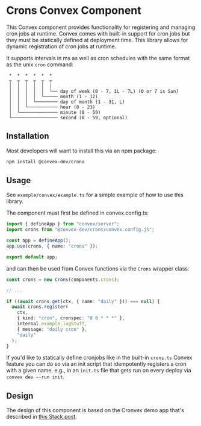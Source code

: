 # Crons Convex Component

This Convex component provides functionality for registering and managing cron
jobs at runtime. Convex comes with built-in support for cron jobs but they must
be statically defined at deployment time. This library allows for dynamic
registration of cron jobs at runtime.

It supports intervals in ms as well as cron schedules with the same format as
the unix `cron` command:

```
 *  *  *  *  *  *
 ┬  ┬  ┬  ┬  ┬  ┬
 │  │  │  │  │  |
 │  │  │  │  │  └── day of week (0 - 7, 1L - 7L) (0 or 7 is Sun)
 │  │  │  │  └───── month (1 - 12)
 │  │  │  └──────── day of month (1 - 31, L)
 │  │  └─────────── hour (0 - 23)
 │  └────────────── minute (0 - 59)
 └───────────────── second (0 - 59, optional)
```

## Installation

Most developers will want to install this via an npm package:

```bash
npm install @convex-dev/crons
```

## Usage

See `example/convex/example.ts` for a simple example of how to use this library.

The component must first be defined in convex.config.ts:

```typescript
import { defineApp } from "convex/server";
import crons from "@convex-dev/crons/convex.config.js";

const app = defineApp();
app.use(crons, { name: "crons" });

export default app;
```

and can then be used from Convex functions via the `Crons` wrapper class:

```typescript
const crons = new Crons(components.crons);

// ...

if ((await crons.get(ctx, { name: "daily" })) === null) {
  await crons.register(
    ctx,
    { kind: "cron", cronspec: "0 0 * * *" },
    internal.example.logStuff,
    { message: "daily cron" },
    "daily"
  );
}
```

If you'd like to statically define cronjobs like in the built-in `crons.ts`
Convex feature you can do so via an init script that idempotently registers a
cron with a given name. e.g., in an `init.ts` file that gets run on every
deploy via `convex dev --run init`.

## Design

The design of this component is based on the Cronvex demo app that's described in
[this Stack post](https://stack.convex.dev/cron-jobs).
